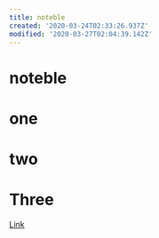 ```yaml
---
title: noteble
created: '2020-03-24T02:33:26.937Z'
modified: '2020-03-27T02:04:39.142Z'
---
```


# noteble




# one


# two



















# Three
[Link]("noteble")

